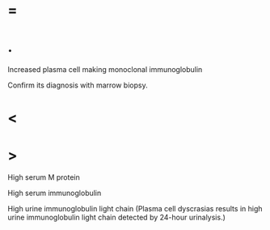 # =

# .

Increased plasma cell making monoclonal immunoglobulin

Confirm its diagnosis with marrow biopsy.

# <

# >

High serum M protein

High serum immunoglobulin

High urine immunoglobulin light chain (Plasma cell dyscrasias results in high urine immunoglobulin light chain detected by 24-hour urinalysis.)
